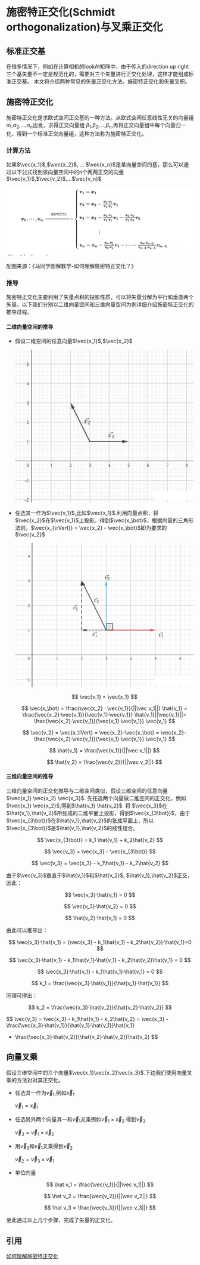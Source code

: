# 施密特正交化(Schmidt orthogonalization)与叉乘正交化

## 标准正交基

在很多情况下，例如在计算相机的lookAt矩阵中，由于传入的direction up right三个基矢量不一定是规范化的，需要对三个矢量进行正交化处理，这样才能组成标准正交基。
本文将介绍两种常见的矢量正交化方法。施密特正交化和矢量叉积。

## 施密特正交化

施密特正交化是求欧式空间正交基的一种方法。从欧式空间任意线性无关的向量组$\alpha_1$,$\alpha_2$,...,$\alpha_n$出发，求得正交向量组 $\beta_1$,$\beta_2$,...,$\beta_n$​,再将正交向量组中每个向量归一化，得到一个标准正交向量组，这种方法称为施密特正交化。

### 计算方法

如果$\vec{x_1}$,$\vec{x_2}$​​, ... $\vec{x_n}$是某向量空间的基，那么可以通过以下公式找到该向量空间中的n个两两正交的向量$\vec{v_1}$,$\vec{v_2}$,...$\vec{v_n}$

![](../../\images\graphics-mathematics-basic-6-vector-1.jpg)

配图来源：《马同学图解数学-如何理解施密特正交化？》

### 推导

施密特正交化主要利用了矢量点积的投影性质，可以将矢量分解为平行和垂直两个矢量。以下我们分别以二维向量空间和三维向量空间为例详细介绍施密特正交化的推导过程。

#### 二维向量空间的推导

- 假设二维空间的任意向量$\vec{x_1}$,$\vec{x_2}$
  
  ![](../../\images\graphics-mathematics-basic-6-vector-2.jpg)

- 任选其一作为$\vec{v_1}$​​,比如$\vec{x_1}$.利用向量点积，将$\vec{x_2}$在$\vec{v_1}$上投影。得到$\vec{x_\bot}$​​，根据向量的三角形法则，$\vec{x_{\rVert}} = \vec{x_2} - \vec{x_\bot}$​​即为要求的$\vec{v_2}$
  
  ![](../../\images\graphics-mathematics-basic-6-vector-3.jpg)
  
  $$
  \vec{v_1} = \vec{x_1}
  $$
  
  $$
  \vec{x_\bot} = \frac{\vec{x_2} · \vec{v_1}}{||\vec v_1||} \hat{v_1} = \frac{\vec{x_2}·\vec{v_1}}{\vec{v_1}·\vec{v_1}} \hat{v_1}||\vec{v_1}||= \frac{\vec{x_2}·\vec{v_1}}{\vec{v_1}·\vec{v_1}} \vec{v_1}
  $$
  
  $$
  \vec{v_2} = \vec{x_\lVert} = \vec{x_2}-\vec{x_\bot} = \vec{x_2}- \frac{\vec{x_2}·\vec{v_1}}{\vec{v_1}·\vec{v_1}} \vec{v_1}
  $$
  
  $$
  \hat{v_1} = \frac{\vec{v_1}}{||\vec v_1||}
  $$
  
  $$
  \hat{v_2} = \frac{\vec{v_2}}{||\vec v_2||}
  $$

#### 三维向量空间的推导

三维向量空间的正交化推导与二维空间类似，假设三维空间的任意向量 $\vec{x_1} \vec{x_2} \vec{x_3}$.
先任选两个向量做二维空间的正交化，例如$\vec{x_1} \vec{x_2}$​​,得到$\hat{v_1} \hat{v_2}​$.
将 $\vec{x_3}$​​在$\hat{v_1},\hat{v_2}$​所张成的二维平面上投影，得到$\vec{x_{3\bot}}​$，由于$\vec{x_{3\bot}}$​在$\hat{v_1},\hat{v_2}​$的张成平面上，所以$\vec{x_{3\bot}}​$是$\hat{v_1}​,\hat{v_2}$​的线性组合。

$$
\vec{x_{3\bot}} = k_1 \hat{v_1} + k_2\hat{v_2}
$$

$$
\vec{v_3} = \vec{x_3} - \vec{x_{3\bot}}
$$

$$
\vec{v_3} = \vec{x_3} - k_1\hat{v_1} - k_2\hat{v_2}
$$

由于$\vec{v_3}$垂直于$\hat{v_1}$和$\hat{v_2}$​, $\hat{v_1},\hat{v_2}$​正交，因此：

$$
\vec{v_3}·\hat{v_1} = 0
$$

$$
\vec{v_3}·\hat{v_2} = 0
$$

$$
\hat{v_2}·\hat{v_1} = 0
$$

由此可以推导出：

$$
\vec{v_3}·\hat{v_1} = (\vec{x_3} - k_1\hat{v_1} - k_2\hat{v_2})·\hat{v_1}=0
$$

$$
\vec{x_3}·\hat{v_1} - k_1\hat{v_1}·\hat{v_1} - k_2\hat{v_2}\hat{v_1} = 0
$$

$$
\vec{x_3}·\hat{v_1} - k_1\hat{v_1}·\hat{v_1} = 0
$$

$$
k_1 = \frac{\vec{x_3}·\hat{v_1}}{\hat{v_1}·\hat{v_1}}
$$

同理可得出：

$$
k_2 = \frac{\vec{x_3}·\hat{v_2}}{\hat{v_2}·\hat{v_2}}
$$

$$
\vec{v_3} = \vec{x_3} - k_1\hat{v_1} - k_2\hat{v_2}
= \vec{x_3} - \frac{\vec{x_3}·\hat{v_1}}{\hat{v_1}·\hat{v_1}}\hat{v_1}
- \frac{\vec{x_3}·\hat{v_2}}{\hat{v_2}·\hat{v_2}}\hat{v_2}
$$

## 向量叉乘

假设三维空间中的三个向量$\vec{x_1}\vec{x_2}\vec{x_3}$.下边我们使用向量叉乘的方法对对其正交化。

- 任选其一作为$\vec v_1$,例如$\vec x_1$
  
  $\vec v_1 = \vec x_1$

- 任选另外两个向量其一和$\vec v_1$​​叉乘例如$\vec v_1 \times \vec x_2$​​ 得到$\vec v_3$​​
  
  $\vec v_3 = \vec v_1 \times \vec x_2$

- 用$\vec v_3$​​和$\vec v_1$​​叉乘得到$\vec v_2$
  
  $\vec v_2 = \vec v_3 \times \vec v_1$

- 单位向量

$$
\hat v_1 = \frac{\vec{v_1}}{||\vec v_1||}
$$

$$
\hat v_2 = \frac{\vec{v_2}}{||\vec v_2||}
$$

$$
\hat v_3 = \frac{\vec{v_3}}{||\vec v_3||}
$$

至此通过以上几个步骤，完成了矢量的正交化。

## 引用

[如何理解施密特正交化](https://zhuanlan.zhihu.com/p/485838766)
